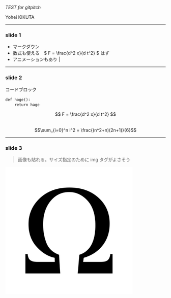 *TEST for gitpitch*

Yohei KIKUTA

---
### slide 1

- マークダウン
- 数式も使える　$ F = \frac{d^2 x}{d t^2} $ はず
- アニメーションもあり |

---
### slide 2

コードブロック

```
def hoge():
    return hage
```

$$ F = \frac{d^2 x}{d t^2} $$  
$$\sum_{i=0}^n i^2 = \frac{(n^2+n)(2n+1)}{6}$$

---
### slide 3

> 画像も貼れる。サイズ指定のために img タグがよさそう

<img src="assets/omega.png" width="400">

